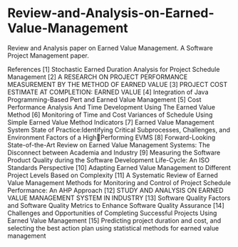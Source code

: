 # Review-and-Analysis-on-Earned-Value-Management
Review and Analysis paper on Earned Value Management. A Software Project Management paper.

References 
[1] Stochastic Earned Duration Analysis for Project 
Schedule Management 
[2] A RESEARCH ON PROJECT 
PERFORMANCE MEASUREMENT BY THE 
METHOD OF EARNED VALUE 
[3] PROJECT COST ESTIMATE AT 
COMPLETION: EARNED VALUE 
[4] Integration of Java Programming-Based Pert 
and Earned Value Management 
[5] Cost Performance Analysis And Time 
Development Using The Earned Value Method 
[6] Monitoring of Time and Cost Variances of 
Schedule Using Simple Earned Value Method 
Indicators 
[7] Earned Value Management System State of 
Practice:Identifying Critical Subprocesses, 
Challenges, and Environment Factors of a HighPerforming EVMS 
[8] Forward-Looking State-of-the-Art Review on 
Earned Value Management Systems: The 
Disconnect between Academia and Industry 
[9] Measuring the Software Product Quality during 
the Software Development 
Life-Cycle: An ISO Standards Perspective 
[10] Adapting Earned Value Management to 
Different Project Levels Based on 
Complexity 
[11] A Systematic Review of Earned Value 
Management Methods for 
Monitoring and Control of Project Schedule 
Performance: An 
AHP Approach 
[12] STUDY AND ANALYSIS ON EARNED 
VALUE MANAGEMENT SYSTEM IN 
INDUSTRY 
[13] Software Quality Factors and Software Quality 
Metrics to Enhance Software Quality Assurance 
[14] Challenges and Opportunities of Completing 
Successful Projects Using Earned Value 
Management 
[15] Predicting project duration and cost, and 
selecting the best action plan using statistical 
methods for earned value management
